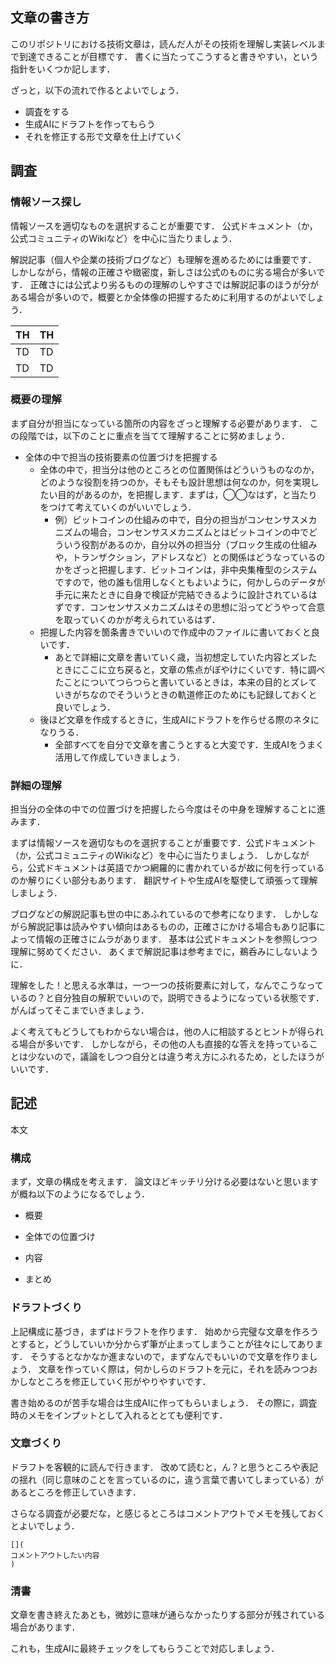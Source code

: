 ## 文章の書き方

このリポジトリにおける技術文章は，読んだ人がその技術を理解し実装レベルまで到達できることが目標です．
書くに当たってこうすると書きやすい，という指針をいくつか記します．

ざっと，以下の流れで作るとよいでしょう．
- 調査をする
- 生成AIにドラフトを作ってもらう
- それを修正する形で文章を仕上げていく


## 調査
### 情報ソース探し
情報ソースを適切なものを選択することが重要です．
公式ドキュメント（か，公式コミュニティのWikiなど）を中心に当たりましょう．

解説記事（個人や企業の技術ブログなど）も理解を進めるためには重要です．
しかしながら，情報の正確さや緻密度，新しさは公式のものに劣る場合が多いです．
正確さには公式より劣るものの理解のしやすさでは解説記事のほうが分がある場合が多いので，概要とか全体像の把握するために利用するのがよいでしょう．

| TH | TH |
| ---- | ---- |
| TD | TD |
| TD | TD |



### 概要の理解
まず自分が担当になっている箇所の内容をざっと理解する必要があります．
この段階では，以下のことに重点を当てて理解することに努めましょう．
- 全体の中で担当の技術要素の位置づけを把握する
    - 全体の中で，担当分は他のところとの位置関係はどういうものなのか，どのような役割を持つのか，そもそも設計思想は何なのか，何を実現したい目的があるのか，を把握します．まずは，◯◯なはず，と当たりをつけて考えていくのがいいでしょう．
        - 例）ビットコインの仕組みの中で，自分の担当がコンセンサスメカニズムの場合，コンセンサスメカニズムとはビットコインの中でどういう役割があるのか，自分以外の担当分（ブロック生成の仕組みや，トランザクション，アドレスなど）との関係はどうなっているのかをざっと把握します．ビットコインは，非中央集権型のシステムですので，他の誰も信用しなくともよいように，何かしらのデータが手元に来たときに自身で検証が完結できるように設計されているはずです．コンセンサスメカニズムはその思想に沿ってどうやって合意を取っていくのかが考えられているはず．
    - 把握した内容を箇条書きでいいので作成中のファイルに書いておくと良いです．
        - あとで詳細に文章を書いていく歳，当初想定していた内容とズレたときにここに立ち戻ると，文章の焦点がぼやけにくいです．特に調べたことについてつらつらと書いているときは，本来の目的とズレていきがちなのでそういうときの軌道修正のためにも記録しておくと良いでしょう．
    - 後ほど文章を作成するときに，生成AIにドラフトを作らせる際のネタになりうる．
        - 全部すべてを自分で文章を書こうとすると大変です．生成AIをうまく活用して作成していきましょう．

### 詳細の理解
担当分の全体の中での位置づけを把握したら今度はその中身を理解することに進みます．

まずは情報ソースを適切なものを選択することが重要です．公式ドキュメント（か，公式コミュニティのWikiなど）を中心に当たりましょう．
しかしながら，公式ドキュメントは英語でかつ網羅的に書かれているが故に何を行っているのか解りにくい部分もあります．
翻訳サイトや生成AIを駆使して頑張って理解しましょう．

ブログなどの解説記事も世の中にあふれているので参考になります．
しかしながら解説記事は読みやすい傾向はあるものの，正確さにかける場合もあり記事によって情報の正確さにムラがあります．
基本は公式ドキュメントを参照しつつ理解に努めてください．
あくまで解説記事は参考までに，鵜呑みにしないように．

理解をした！と思える水準は，一つ一つの技術要素に対して，なんでこうなっているの？と自分独自の解釈でいいので，説明できるようになっている状態です．
がんばってそこまでいきましょう．

よく考えてもどうしてもわからない場合は，他の人に相談するとヒントが得られる場合が多いです．
しかしながら，その他の人も直接的な答えを持っていることは少ないので，議論をしつつ自分とは違う考え方にふれるため，としたほうがいいです．

## 記述
本文
### 構成
まず，文章の構成を考えます．
論文ほどキッチリ分ける必要はないと思いますが概ね以下のようになるでしょう．
- 概要



- 全体での位置づけ
- 内容
- まとめ




### ドラフトづくり
上記構成に基づき，まずはドラフトを作ります．
始めから完璧な文章を作ろうとすると，どうしていいか分からず筆が止まってしまうことが往々にしてあります．
そうするとなかなか進まないので，まずなんでもいいので文章を作りましょう．
文章を作っていく際は，何かしらのドラフトを元に，それを読みつつおかしなところを修正していく形がやりやすいです．

書き始めるのが苦手な場合は生成AIに作ってもらいましょう．
その際に，調査時のメモをインプットとして入れるととても便利です．

### 文章づくり
ドラフトを客観的に読んで行きます．
改めて読むと，ん？と思うところや表記の揺れ（同じ意味のことを言っているのに，違う言葉で書いてしまっている）があるところを修正していきます．

さらなる調査が必要だな，と感じるところはコメントアウトでメモを残しておくとよいでしょう．
```
[](
コメントアウトしたい内容
)
```

### 清書
文章を書き終えたあとも，微妙に意味が通らなかったりする部分が残されている場合があります．

これも，生成AIに最終チェックをしてもらうことで対応しましょう．